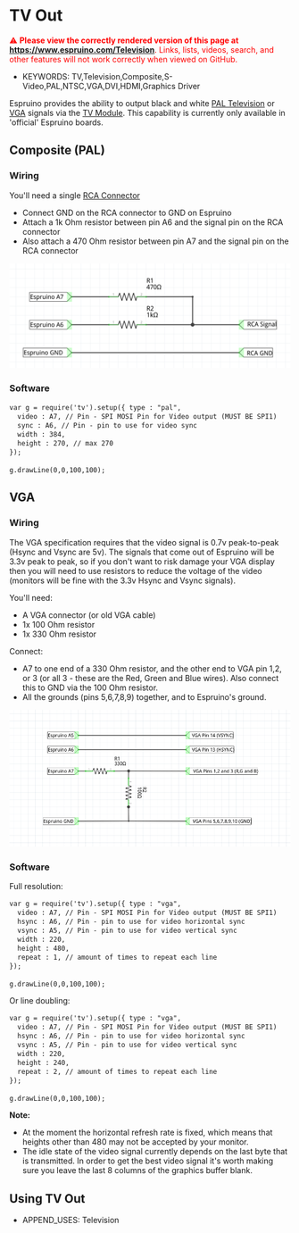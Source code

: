 <!--- Copyright (c) 2015 Gordon Williams, Pur3 Ltd. See the file LICENSE for copying permission. -->
TV Out
=====

<span style="color:red">:warning: **Please view the correctly rendered version of this page at https://www.espruino.com/Television**. Links, lists, videos, search, and other features will not work correctly when viewed on GitHub.</span>

* KEYWORDS: TV,Television,Composite,S-Video,PAL,NTSC,VGA,DVI,HDMI,Graphics Driver

Espruino provides the ability to output black and white [PAL Television](http://en.wikipedia.org/wiki/PAL) or [VGA](http://en.wikipedia.org/wiki/Video_Graphics_Array) signals via the [TV Module](http://www.espruino.com/Reference#tv). This capability is currently only available in 'official' Espruino boards.

Composite (PAL)
--------------

### Wiring

You'll need a single [RCA Connector](http://en.wikipedia.org/wiki/RCA_connector)

* Connect GND on the RCA connector to GND on Espruino
* Attach a 1k Ohm resistor between pin A6 and the signal pin on the RCA connector
* Also attach a 470 Ohm resistor between pin A7 and the signal pin on the RCA connector

![Composite PAL Connections](Television/Composite.png)

### Software

```
var g = require('tv').setup({ type : "pal",
  video : A7, // Pin - SPI MOSI Pin for Video output (MUST BE SPI1)
  sync : A6, // Pin - pin to use for video sync
  width : 384,
  height : 270, // max 270
});

g.drawLine(0,0,100,100);
```

VGA
---

### Wiring

The VGA specification requires that the video signal is 0.7v peak-to-peak (Hsync and Vsync are 5v). The signals that come out of Espruino will be 3.3v peak to peak, so if you don't want to risk damage your VGA display then you will need to use resistors to reduce the voltage of the video (monitors will be fine with the 3.3v Hsync and Vsync signals).

You'll need:

* A VGA connector (or old VGA cable)
* 1x 100 Ohm resistor
* 1x 330 Ohm resistor

Connect:

* A7 to one end of a 330 Ohm resistor, and the other end to VGA pin 1,2, or 3 (or all 3 - these are the Red, Green and Blue wires). Also connect this to GND via the 100 Ohm resistor.
* All the grounds (pins 5,6,7,8,9) together, and to Espruino's ground.

![VGA Connections](Television/VGA.png)


### Software

Full resolution:

```
var g = require('tv').setup({ type : "vga",
  video : A7, // Pin - SPI MOSI Pin for Video output (MUST BE SPI1)
  hsync : A6, // Pin - pin to use for video horizontal sync
  vsync : A5, // Pin - pin to use for video vertical sync
  width : 220,
  height : 480,
  repeat : 1, // amount of times to repeat each line
});

g.drawLine(0,0,100,100);
```

Or line doubling:

```
var g = require('tv').setup({ type : "vga",
  video : A7, // Pin - SPI MOSI Pin for Video output (MUST BE SPI1)
  hsync : A6, // Pin - pin to use for video horizontal sync
  vsync : A5, // Pin - pin to use for video vertical sync
  width : 220,
  height : 240,
  repeat : 2, // amount of times to repeat each line
});

g.drawLine(0,0,100,100);
```

**Note:**

* At the moment the horizontal refresh rate is fixed, which means that heights other than 480 may not be accepted by your monitor.
* The idle state of the video signal currently depends on the last byte that is transmitted. In order to get the best video signal it's worth making sure you leave the last 8 columns of the graphics buffer blank.


Using TV Out
----------

* APPEND_USES: Television

